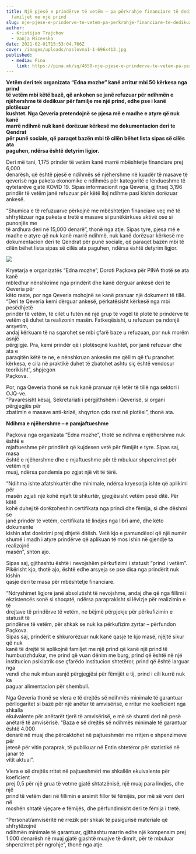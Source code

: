 ```yaml
---
title: Një pjesë e prindërve të vetëm – pa përkrahje financiare të dedikuar për
  familjet me një prind
slug: nje-pjese-e-prinderve-te-vetem-pa-perkrahje-financiare-te-dedikuar-per-familjet-me-nje-prind
author:
  - Kristijan Trajchov
  - Vanja Micevska
date: 2021-02-01T15:53:04.766Z
cover: /images/uploads/naslovna1-1-696x413.jpg
published:
  - media: Pina
    link: https://pina.mk/sq/4650-nje-pjese-e-prinderve-te-vetem-pa-perkrahje-financiare-te-dedikuar-per-familjet-me-nje-prind/
---
```

**Vetëm deri tek organizata “Edna mozhe” kanë arritur mbi 50 kërkesa nga prind**\
**të vetëm mbi këtë bazë, që ankohen se janë refuzuar për ndihmën e**\
**njëhershme të dedikuar për familje me një prind, edhe pse i kanë plotësuar**\
**kushtet. Nga Qeveria pretendojnë se pjesa më e madhe e atyre që nuk kanë**\
**marrë ndihmë nuk kanë dorëzuar kërkesë me dokumentacion deri te Qendrat**\
**për punë sociale, që paraqet bazën mbi të cilën bëhet lista sipas së cilës ata**\
**paguhen, ndërsa është detyrim ligjor.**

Deri më tani, 1,175 prindër të vetëm kanë marrë mbështetje financiare prej 6,000\
denarësh, që është pjesë e ndihmës së njëhershme në kuadër të masave të\
qeverisë nga paketa ekonomike e ndihmës për kategoritë e lëndueshme të\
qytetarëve gjatë KOVID 19. Sipas informacionit nga Qeveria, gjithsej 3,196 prindër të vetëm janë refuzuar për këtë lloj ndihme pasi kishin dorëzuar ankesë.

“Shumica e të refuzuarve përkojnë me mbështetjen financiare veç më të\
shfrytëzuar nga paketa e tretë e masave si punëkërkues aktivë ose si punonjës me\
të ardhura deri në 15,000 denarë”, thonë nga atje. Sipas tyre, pjesa më e madhe e atyre që nuk kanë marrë ndihmë, nuk kanë dorëzuar kërkesë me dokumentacion deri te Qendrat për punë sociale, që paraqet bazën mbi të cilën bëhet lista sipas së cilës ata paguhen, ndërsa është detyrim ligjor.

![](/images/uploads/doroti-1-300x198.jpg)

Kryetarja e organizatës “Edna mozhe”, Doroti Paçkova për PINA thotë se ata kanë\
mbledhur nënshkrime nga prindërit dhe kanë dërguar ankesë deri te Qeveria për\
këto raste, por nga Qeveria mohojnë se kanë pranuar një dokument të tillë.\
“Deri te Qeveria kemi dërguar ankesë, përkatësisht kërkesë nga mbi pesëdhjetë\
prindër të vetëm, të cilët u futën në një grup të vogël të plotë të prindërve të\
vetëm që duhet ta realizonin masën. Fatkeqësisht, u refuzuan pa ndonjë arsyetim,\
andaj kërkuam të na sqarohet se mbi çfarë baze u refuzuan, por nuk morëm asnjë\
përgjigje. Pra, kemi prindër që i plotësojnë kushtet, por janë refuzuar dhe ata e\
paraqitën këtë te ne, e nënshkruan ankesën me qëllim që t’u pranohet kërkesa, e cila në praktikë duhet të zbatohet ashtu siç është vendosur teorikisht”, shpjegon\
Paçkova.

Por, nga Qeveria thonë se nuk kanë pranuar një letër të tillë nga sektori i OJQ-ve.\
“Pavarësisht kësaj, Sekretariati i përgjithshëm i Qeverisë, si organi përgjegjës për\
zbatimin e masave anti-krizë, shqyrton çdo rast në plotësi”, thonë ata.

**Ndihma e njëhershme – e pamjaftueshme**

Paçkova nga organizata “Edna mozhe”, thotë se ndihma e njëhershme nuk është e\
mjaftueshme për prindërit që kujdesen vetë për fëmijët e tyre. Sipas saj, masa\
është e njëhershme dhe e mjaftueshme për të mbuluar shpenzimet për vetëm një\
muaj, ndërsa pandemia po zgjat një vit të tërë.

“Ndihma ishte afatshkurtër dhe minimale, ndërsa kryesorja ishte që aplikimi për\
masën zgjati një kohë mjaft të shkurtër, gjegjësisht vetëm pesë ditë. Për këtë\
kohë duhej të dorëzoheshin certifikata nga prindi dhe fëmija, si dhe dëshmi se\
janë prindër të vetëm, certifikata të lindjes nga libri amë, dhe këto dokumente\
kishin afat dorëzimi prej dhjetë ditësh. Vetë kjo e pamundësoi që një numër\
shumë i madh i atyre prindërve që aplikuan të mos ishin në gjendje ta realizojnë\
masën”, shton ajo.

Sipas saj, gjithashtu është i nevojshëm përkufizimi i statusit “prind i vetëm&quot;.\
Pikërisht kjo, thotë ajo, është edhe arsyeja se pse disa nga prindërit nuk kishin\
qasje deri te masa për mbështetje financiare.

“Ndryshimet ligjore janë absolutisht të nevojshme, andaj dhe që nga fillimi i\
ekzistencës sonë si shoqatë, ndërsa paraprakisht si lëvizje për realizimin e të\
drejtave të prindërve të vetëm, ne bëjmë përpjekje për përkufizimin e statusit të\
prindërve të vetëm, për shkak se nuk ka përkufizim zyrtar – përfundon Paçkova.\
Sipas saj, prindërit e shkurorëzuar nuk kanë qasje te kjo masë, njëjtë sikur që nuk\
kanë të drejtë të aplikojnë familjet me një prind që kanë një prind të\
humbur/zhdukur, me prind që vuan dënim me burg, prind që është në një\
institucion psikiatrik ose çfarëdo institucion shtetëror, prind që është larguar nga\
vendi dhe nuk mban asnjë përgjegjësi për fëmijët e tij, prind i cili kurrë nuk ka\
paguar alimentacion për shembull.

Nga Qeveria thonë se vlera e të drejtës së ndihmës minimale të garantuar\
përllogaritet si bazë për një anëtar të amvisërisë, e rritur me koeficient nga shkalla\
ekuivalente për anëtarët tjerë të amvisërisë, e më së shumti deri në pesë anëtarë të amvisërisë. “Baza e së drejtës së ndihmës minimale të garantuar është 4.000\
denarë në muaj dhe përcaktohet në pajtueshmëri me rritjen e shpenzimeve për\
jetesë për vitin paraprak, të publikuar në Entin shtetëror për statistikë në janar të\
vitit aktual”.

Vlera e së drejtës rritet në pajtueshmëri me shkallën ekuivalente për koeficient\
prej 0,5 për një grua të vetme gjatë shtatzënisë, një muaj para lindjes, dhe një\
prind të vetëm deri në fillimin e arsimit fillor të fëmijës, por më së voni deri në\
moshën shtatë vjeçare e fëmijës, dhe përfundimisht deri te fëmija i tretë.

“Personat/amvisëritë në rrezik për shkak të pasigurisë materiale që shfrytëzojnë\
ndihmën minimale të garantuar, gjithashtu marrin edhe një kompensim prej\
1.000 denarësh në muaj gjatë gjashtë muajve të dimrit, për të mbuluar\
shpenzimet për ngrohje”, thonë nga atje.
